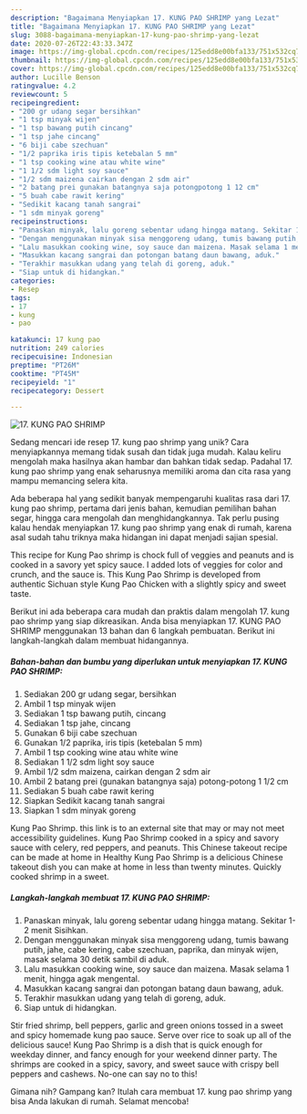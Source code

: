```yaml
---
description: "Bagaimana Menyiapkan 17. KUNG PAO SHRIMP yang Lezat"
title: "Bagaimana Menyiapkan 17. KUNG PAO SHRIMP yang Lezat"
slug: 3088-bagaimana-menyiapkan-17-kung-pao-shrimp-yang-lezat
date: 2020-07-26T22:43:33.347Z
image: https://img-global.cpcdn.com/recipes/125edd8e00bfa133/751x532cq70/17-kung-pao-shrimp-foto-resep-utama.jpg
thumbnail: https://img-global.cpcdn.com/recipes/125edd8e00bfa133/751x532cq70/17-kung-pao-shrimp-foto-resep-utama.jpg
cover: https://img-global.cpcdn.com/recipes/125edd8e00bfa133/751x532cq70/17-kung-pao-shrimp-foto-resep-utama.jpg
author: Lucille Benson
ratingvalue: 4.2
reviewcount: 5
recipeingredient:
- "200 gr udang segar bersihkan"
- "1 tsp minyak wijen"
- "1 tsp bawang putih cincang"
- "1 tsp jahe cincang"
- "6 biji cabe szechuan"
- "1/2 paprika iris tipis ketebalan 5 mm"
- "1 tsp cooking wine atau white wine"
- "1 1/2 sdm light soy sauce"
- "1/2 sdm maizena cairkan dengan 2 sdm air"
- "2 batang prei gunakan batangnya saja potongpotong 1 12 cm"
- "5 buah cabe rawit kering"
- "Sedikit kacang tanah sangrai"
- "1 sdm minyak goreng"
recipeinstructions:
- "Panaskan minyak, lalu goreng sebentar udang hingga matang. Sekitar 1-2 menit Sisihkan."
- "Dengan menggunakan minyak sisa menggoreng udang, tumis bawang putih, jahe, cabe kering, cabe szechuan, paprika, dan minyak wijen, masak selama 30 detik sambil di aduk."
- "Lalu masukkan cooking wine, soy sauce dan maizena. Masak selama 1 menit, hingga agak mengental."
- "Masukkan kacang sangrai dan potongan batang daun bawang, aduk."
- "Terakhir masukkan udang yang telah di goreng, aduk."
- "Siap untuk di hidangkan."
categories:
- Resep
tags:
- 17
- kung
- pao

katakunci: 17 kung pao 
nutrition: 249 calories
recipecuisine: Indonesian
preptime: "PT26M"
cooktime: "PT45M"
recipeyield: "1"
recipecategory: Dessert

---
```



![17. KUNG PAO SHRIMP](https://img-global.cpcdn.com/recipes/125edd8e00bfa133/751x532cq70/17-kung-pao-shrimp-foto-resep-utama.jpg)

Sedang mencari ide resep 17. kung pao shrimp yang unik? Cara menyiapkannya memang tidak susah dan tidak juga mudah. Kalau keliru mengolah maka hasilnya akan hambar dan bahkan tidak sedap. Padahal 17. kung pao shrimp yang enak seharusnya memiliki aroma dan cita rasa yang mampu memancing selera kita.

Ada beberapa hal yang sedikit banyak mempengaruhi kualitas rasa dari 17. kung pao shrimp, pertama dari jenis bahan, kemudian pemilihan bahan segar, hingga cara mengolah dan menghidangkannya. Tak perlu pusing kalau hendak menyiapkan 17. kung pao shrimp yang enak di rumah, karena asal sudah tahu triknya maka hidangan ini dapat menjadi sajian spesial.

This recipe for Kung Pao shrimp is chock full of veggies and peanuts and is cooked in a savory yet spicy sauce. I added lots of veggies for color and crunch, and the sauce is. This Kung Pao Shrimp is developed from authentic Sichuan style Kung Pao Chicken with a slightly spicy and sweet taste.


Berikut ini ada beberapa cara mudah dan praktis dalam mengolah 17. kung pao shrimp yang siap dikreasikan. Anda bisa menyiapkan 17. KUNG PAO SHRIMP menggunakan 13 bahan dan 6 langkah pembuatan. Berikut ini langkah-langkah dalam membuat hidangannya.

<!--inarticleads1-->

##### Bahan-bahan dan bumbu yang diperlukan untuk menyiapkan 17. KUNG PAO SHRIMP:

1. Sediakan 200 gr udang segar, bersihkan
1. Ambil 1 tsp minyak wijen
1. Sediakan 1 tsp bawang putih, cincang
1. Sediakan 1 tsp jahe, cincang
1. Gunakan 6 biji cabe szechuan
1. Gunakan 1/2 paprika, iris tipis (ketebalan 5 mm)
1. Ambil 1 tsp cooking wine atau white wine
1. Sediakan 1 1/2 sdm light soy sauce
1. Ambil 1/2 sdm maizena, cairkan dengan 2 sdm air
1. Ambil 2 batang prei (gunakan batangnya saja) potong-potong 1 1/2 cm
1. Sediakan 5 buah cabe rawit kering
1. Siapkan Sedikit kacang tanah sangrai
1. Siapkan 1 sdm minyak goreng


Kung Pao Shrimp. this link is to an external site that may or may not meet accessibility guidelines. Kung Pao Shrimp cooked in a spicy and savory sauce with celery, red peppers, and peanuts. This Chinese takeout recipe can be made at home in Healthy Kung Pao Shrimp is a delicious Chinese takeout dish you can make at home in less than twenty minutes. Quickly cooked shrimp in a sweet. 

<!--inarticleads2-->

##### Langkah-langkah membuat 17. KUNG PAO SHRIMP:

1. Panaskan minyak, lalu goreng sebentar udang hingga matang. Sekitar 1-2 menit Sisihkan.
1. Dengan menggunakan minyak sisa menggoreng udang, tumis bawang putih, jahe, cabe kering, cabe szechuan, paprika, dan minyak wijen, masak selama 30 detik sambil di aduk.
1. Lalu masukkan cooking wine, soy sauce dan maizena. Masak selama 1 menit, hingga agak mengental.
1. Masukkan kacang sangrai dan potongan batang daun bawang, aduk.
1. Terakhir masukkan udang yang telah di goreng, aduk.
1. Siap untuk di hidangkan.


Stir fried shrimp, bell peppers, garlic and green onions tossed in a sweet and spicy homemade kung pao sauce. Serve over rice to soak up all of the delicious sauce! Kung Pao Shrimp is a dish that is quick enough for weekday dinner, and fancy enough for your weekend dinner party. The shrimps are cooked in a spicy, savory, and sweet sauce with crispy bell peppers and cashews. No-one can say no to this! 

Gimana nih? Gampang kan? Itulah cara membuat 17. kung pao shrimp yang bisa Anda lakukan di rumah. Selamat mencoba!

